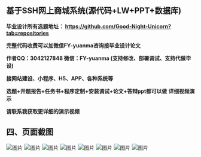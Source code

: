 ## 基于SSH网上商城系统(源代码+LW+PPT+数据库)
**毕业设计所有选题地址： https://github.com/Good-Night-Unicorn?tab=repositories**

**完整代码收费可以加微信FY-yuanma咨询接毕业设计论文**

**作者QQ：3042127848 微信：FY-yuanma (支持修改、部署调试、支持代做毕设)**

**接网站建设、小程序、H5、APP、各种系统等**

**选题+开题报告+任务书+程序定制+安装调试+论文+答辩ppt都可以做**
**详细视频演示**

**请联系我获取更详细的演示视频**



## 四、页面截图


![图片](https://github.com/user-attachments/assets/f671c401-14b5-45a0-9a1d-aa4f97280d79)
![图片](https://github.com/user-attachments/assets/b64590de-8156-495c-8d0d-df900982e7ec)
![图片](https://github.com/user-attachments/assets/076b7f0f-5c81-4532-b400-1da2412d8589)
![图片](https://github.com/user-attachments/assets/3c9f7e92-7314-4ce5-8074-a0ac273473ad)
![图片](https://github.com/user-attachments/assets/903d9913-30ee-4455-9d6b-c352a3d09178)
![图片](https://github.com/user-attachments/assets/5698daa4-da52-42cd-954f-8dd4b35fa914)
![图片](https://github.com/user-attachments/assets/f8a73a67-3164-4062-bb87-4501f1f13f9f)
![图片](https://github.com/user-attachments/assets/389902f6-15b9-4864-94d3-095a107ed805)
